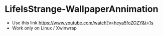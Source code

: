 # LifeIsStrange-WallpaperAnnimation

- Use this link https://www.youtube.com/watch?v=heya5foZOZY&t=1s
- Work only on Linux / Xwinwrap 
